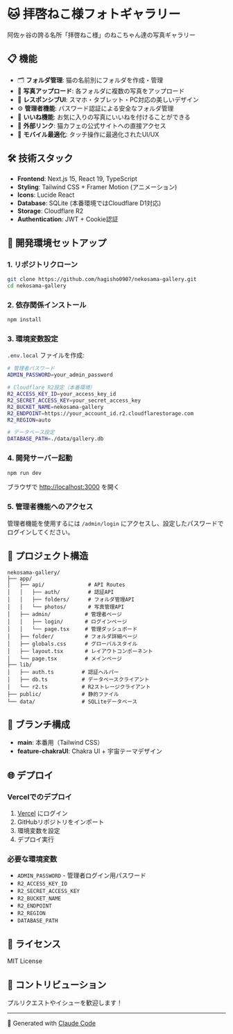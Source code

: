 # 🐱 拝啓ねこ様フォトギャラリー

阿佐ヶ谷の誇る名所「拝啓ねこ様」のねこちゃん達の写真ギャラリー

## 📋 機能

- 🗂️ **フォルダ管理**: 猫の名前別にフォルダを作成・管理
- 📸 **写真アップロード**: 各フォルダに複数の写真をアップロード
- 🎨 **レスポンシブUI**: スマホ・タブレット・PC対応の美しいデザイン
- ⚙️ **管理者機能**: パスワード認証による安全なフォルダ管理
- 💫 **いいね機能**: お気に入りの写真にいいねを付けることができる
- 🔗 **外部リンク**: 猫カフェの公式サイトへの直接アクセス
- 📱 **モバイル最適化**: タッチ操作に最適化されたUI/UX

## 🛠️ 技術スタック

- **Frontend**: Next.js 15, React 19, TypeScript
- **Styling**: Tailwind CSS + Framer Motion (アニメーション)
- **Icons**: Lucide React
- **Database**: SQLite (本番環境ではCloudflare D1対応)
- **Storage**: Cloudflare R2
- **Authentication**: JWT + Cookie認証

## 🚀 開発環境セットアップ

### 1. リポジトリクローン
```bash
git clone https://github.com/hagisho0907/nekosama-gallery.git
cd nekosama-gallery
```

### 2. 依存関係インストール
```bash
npm install
```

### 3. 環境変数設定
`.env.local` ファイルを作成:
```bash
# 管理者パスワード
ADMIN_PASSWORD=your_admin_password

# Cloudflare R2設定（本番環境）
R2_ACCESS_KEY_ID=your_access_key_id
R2_SECRET_ACCESS_KEY=your_secret_access_key  
R2_BUCKET_NAME=nekosama-gallery
R2_ENDPOINT=https://your_account_id.r2.cloudflarestorage.com
R2_REGION=auto

# データベース設定
DATABASE_PATH=./data/gallery.db
```

### 4. 開発サーバー起動
```bash
npm run dev
```

ブラウザで [http://localhost:3000](http://localhost:3000) を開く

### 5. 管理者機能へのアクセス
管理者機能を使用するには `/admin/login` にアクセスし、設定したパスワードでログインしてください。

## 📁 プロジェクト構造

```
nekosama-gallery/
├── app/
│   ├── api/              # API Routes
│   │   ├── auth/         # 認証API
│   │   ├── folders/      # フォルダ管理API
│   │   └── photos/       # 写真管理API
│   ├── admin/           # 管理者ページ
│   │   ├── login/       # ログインページ
│   │   └── page.tsx     # 管理ダッシュボード
│   ├── folder/          # フォルダ詳細ページ
│   ├── globals.css      # グローバルスタイル
│   ├── layout.tsx       # レイアウトコンポーネント
│   └── page.tsx         # メインページ
├── lib/
│   ├── auth.ts         # 認証ヘルパー
│   ├── db.ts           # データベースクライアント
│   └── r2.ts           # R2ストレージクライアント
├── public/             # 静的ファイル
└── data/               # SQLiteデータベース
```

## 🌈 ブランチ構成

- **main**: 本番用（Tailwind CSS）
- **feature-chakraUI**: Chakra UI + 宇宙テーマデザイン

## 🌐 デプロイ

### Vercelでのデプロイ
1. [Vercel](https://vercel.com) にログイン
2. GitHubリポジトリをインポート
3. 環境変数を設定
4. デプロイ実行

### 必要な環境変数
- `ADMIN_PASSWORD` - 管理者ログイン用パスワード
- `R2_ACCESS_KEY_ID`
- `R2_SECRET_ACCESS_KEY`
- `R2_BUCKET_NAME`
- `R2_ENDPOINT`
- `R2_REGION`
- `DATABASE_PATH`

## 📝 ライセンス

MIT License

## 🤝 コントリビューション

プルリクエストやイシューを歓迎します！

---

🤖 Generated with [Claude Code](https://claude.ai/code)

<!-- D1 binding configured -->
<!-- R2 credentials updated -->
<!-- Test R2 binding debug -->
<!-- Test photo management debug -->

<!-- Trigger redeploy for D1 binding -->
